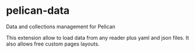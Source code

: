 # pelican-data

Data and collections  management for Pelican

This extension allow to load data from any reader plus yaml and json files.
It also allows free custom pages layouts.
